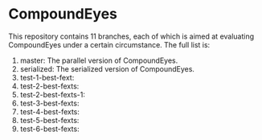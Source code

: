 # CompoundEyes

This repository contains 11 branches, each of which is aimed at evaluating CompoundEyes under a certain circumstance. The full list is:

1. master: The parallel version of CompoundEyes.
2. serialized: The serialized version of CompoundEyes.
3. test-1-best-fext:
4. test-2-best-fexts:
5. test-2-best-fexts-1:
6. test-3-best-fexts:
7. test-4-best-fexts:
8. test-5-best-fexts:
9. test-6-best-fexts:
